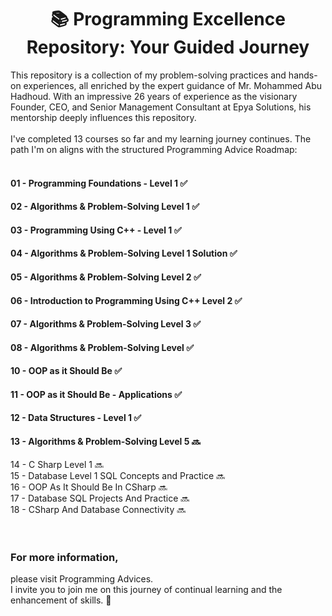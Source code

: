 <h1 align="center">📚 Programming Excellence Repository: Your Guided Journey</h1>

This repository is a collection of my problem-solving practices and hands-on experiences, all enriched by the expert guidance of Mr. Mohammed Abu Hadhoud. With an impressive 26 years of experience as the visionary Founder, CEO, and Senior Management Consultant at Epya Solutions, his mentorship deeply influences this repository.
<br/>
<br/>
I've completed 13 courses so far and my learning journey continues. The path I'm on aligns with the structured Programming Advice Roadmap:
<br/>
<br/>
#### 01 - Programming Foundations - Level 1 ✅ <br/> 
#### 02 - Algorithms & Problem-Solving Level 1 ✅ <br/>
#### 03 - Programming Using C++ - Level 1 ✅ <br/>
#### 04 - Algorithms & Problem-Solving Level 1 Solution ✅ <br/>
#### 05 - Algorithms & Problem-Solving Level 2 ✅ <br/>
#### 06 - Introduction to Programming Using C++ Level 2 ✅ <br/>
#### 07 - Algorithms & Problem-Solving Level 3 ✅ <br/>
#### 08 - Algorithms & Problem-Solving Level ✅ <br/>
#### 10 - OOP as it Should Be ✅ <br/>
#### 11 - OOP as it Should Be - Applications ✅ <br/>
#### 12 - Data Structures - Level 1 ✅ <br/>
#### 13 - Algorithms & Problem-Solving Level 5 🔜 <br/>
14 - C Sharp Level 1 🔜<br/>
15 - Database Level 1 SQL Concepts and Practice 🔜<br/>
16 - OOP As It Should Be In CSharp 🔜 <br/>
17 - Database SQL Projects And Practice 🔜 <br/>
18 - CSharp And Database Connectivity 🔜 <br/>
<br/>
<br/>
### For more information, <br/>
please visit Programming Advices.<br/>I invite you to join me on this journey of continual learning and the enhancement of skills. 🚀

